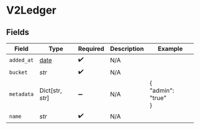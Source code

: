 # V2Ledger


## Fields

| Field                                                                | Type                                                                 | Required                                                             | Description                                                          | Example                                                              |
| -------------------------------------------------------------------- | -------------------------------------------------------------------- | -------------------------------------------------------------------- | -------------------------------------------------------------------- | -------------------------------------------------------------------- |
| `added_at`                                                           | [date](https://docs.python.org/3/library/datetime.html#date-objects) | :heavy_check_mark:                                                   | N/A                                                                  |                                                                      |
| `bucket`                                                             | *str*                                                                | :heavy_check_mark:                                                   | N/A                                                                  |                                                                      |
| `metadata`                                                           | Dict[str, *str*]                                                     | :heavy_minus_sign:                                                   | N/A                                                                  | {<br/>"admin": "true"<br/>}                                          |
| `name`                                                               | *str*                                                                | :heavy_check_mark:                                                   | N/A                                                                  |                                                                      |